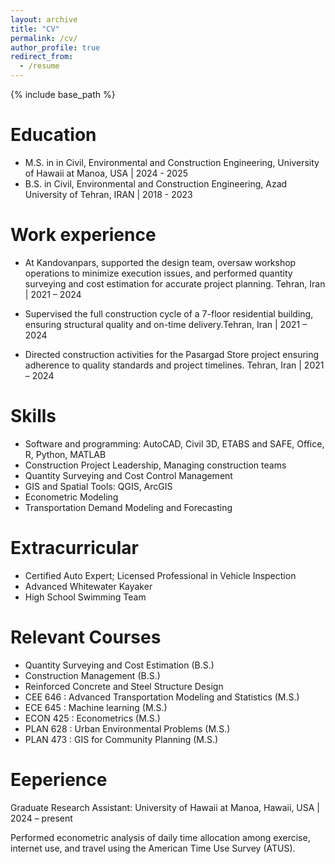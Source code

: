 ```yaml
---
layout: archive
title: "CV"
permalink: /cv/
author_profile: true
redirect_from:
  - /resume
---
```


{% include base_path %}

Education
======
* M.S. in in Civil, Environmental and Construction Engineering, University of Hawaii at Manoa, USA | 2024 - 2025
* B.S. in Civil, Environmental and Construction Engineering, Azad University of Tehran, IRAN | 2018 - 2023

Work experience
======
*	At Kandovanpars, supported the design team, oversaw workshop operations to minimize execution issues, and performed quantity surveying and cost estimation for accurate project planning. Tehran, Iran | 2021 – 2024

* Supervised the full construction cycle of a 7-floor residential building, ensuring structural quality and on-time delivery.Tehran, Iran | 2021 – 2024

*	Directed construction activities for the Pasargad Store project ensuring adherence to quality standards and project timelines. Tehran, Iran | 2021 – 2024
  
Skills
======
*	Software and programming: AutoCAD, Civil 3D, ETABS and SAFE, Office, R, Python, MATLAB
*	Construction Project Leadership, Managing construction teams
*	Quantity Surveying and Cost Control Management 
*	GIS and Spatial Tools: QGIS, ArcGIS
*	Econometric Modeling 
*	Transportation Demand Modeling and Forecasting


Extracurricular
======
*	Certified Auto Expert; Licensed Professional in Vehicle Inspection
*	Advanced Whitewater Kayaker
*	High School Swimming Team
  

Relevant Courses
======
*	Quantity Surveying and Cost Estimation (B.S.)
*	Construction Management (B.S.)
*	Reinforced Concrete and Steel Structure Design
*	CEE 646 : Advanced Transportation Modeling and Statistics (M.S.)
*	ECE 645 : Machine learning (M.S.)
*	ECON 425 : Econometrics (M.S.)
*	PLAN 628 : Urban Environmental Problems (M.S.)
*	PLAN 473 : GIS for Community Planning (M.S.)

  
Eeperience
======
Graduate Research Assistant:
University of Hawaii at Manoa, Hawaii, USA | 2024 – present

Performed econometric analysis of daily time allocation among exercise, internet use, and travel using the American Time Use Survey (ATUS).

  

